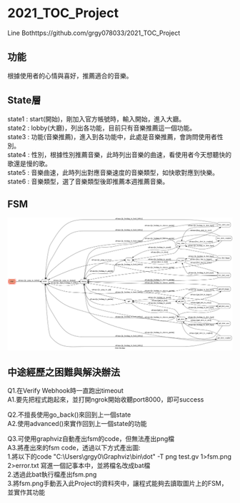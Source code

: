 # 2021_TOC_Project
Line Bothttps://github.com/grgy078033/2021_TOC_Project

## 功能
根據使用者的心情與喜好，推薦適合的音樂。  

## State層
state1 : start(開始)，剛加入官方帳號時，輸入開始，進入大廳。  
state2 : lobby(大廳)，列出各功能，目前只有音樂推薦這一個功能。  
state3 : 功能(音樂推薦)，進入到各功能中，此處是音樂推薦，會詢問使用者性別。  
state4 : 性別，根據性別推薦音樂，此時列出音樂的曲速，看使用者今天想聽快的歌還是慢的歌。  
state5 : 音樂曲速，此時列出對應音樂速度的音樂類型，如快歌對應到快樂。  
state6 : 音樂類型，選了音樂類型後即推薦本週推薦音樂。  

## FSM
![image](https://github.com/grgy078033/2021_TOC_Project/blob/master/fsm.png)

## 中途經歷之困難與解決辦法
Q1.在Verify Webhook時一直跑出timeout  
A1.要先把程式跑起來，並打開ngrok開始收聽port8000，即可success  

Q2.不擅長使用go_back()來回到上一個state  
A2.使用advanced()來實作回到上一個state的功能  

Q3.可使用graphviz自動產出fsm的code，但無法產出png檔  
A3.將產出來的fsm code，透過以下方式產出圖:  
	1.將以下的code "C:\Users\grgy0\Graphviz\bin\dot" -T png test.gv 1>fsm.png 2>error.txt 寫進一個記事本中，並將檔名改成bat檔  
	2.透過此bat執行檔產出fsm.png  
	3.將fsm.png手動丟入此Project的資料夾中，讓程式能夠去讀取圖片上的FSM，並實作其功能  